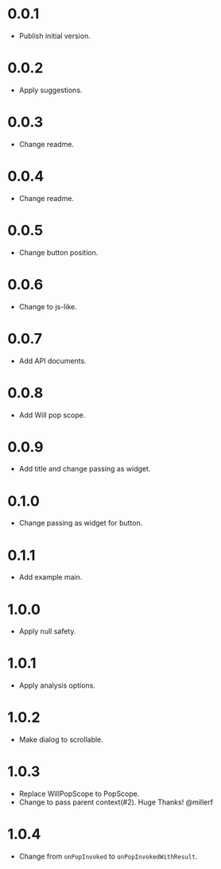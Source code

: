 # 0.0.1

  * Publish initial version.

# 0.0.2

  * Apply suggestions.

# 0.0.3

  * Change readme.

# 0.0.4

  * Change readme.

# 0.0.5

  * Change button position.

# 0.0.6

  * Change to js-like.

# 0.0.7

  * Add API documents.

# 0.0.8

  * Add Will pop scope.

# 0.0.9

  * Add title and change passing as widget.

# 0.1.0

  * Change passing as widget for button.

# 0.1.1

  * Add example main.

# 1.0.0

  * Apply null safety.

# 1.0.1

  * Apply analysis options.

# 1.0.2

  * Make dialog to scrollable.

# 1.0.3

  * Replace WillPopScope to PopScope.
  * Change to pass parent context(#2). Huge Thanks! @millerf

# 1.0.4

  * Change from `onPopInvoked` to `onPopInvokedWithResult`.
